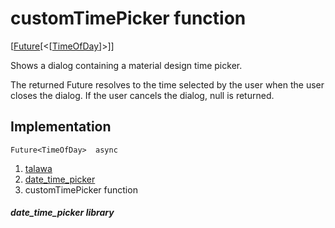 
<div>

# customTimePicker function

</div>


[[Future](https://api.flutter.dev/flutter/dart-core/Future-class.html)[\<[[TimeOfDay](https://api.flutter.dev/flutter/material/TimeOfDay-class.html)]\>]]




Shows a dialog containing a material design time picker.

The returned Future resolves to the time selected by the user when the
user closes the dialog. If the user cancels the dialog, null is
returned.



## Implementation

``` language-dart
Future<TimeOfDay>  async 
```







1.  [talawa](../index.md)
2.  [date_time_picker](../widgets_date_time_picker/)
3.  customTimePicker function

##### date_time_picker library








